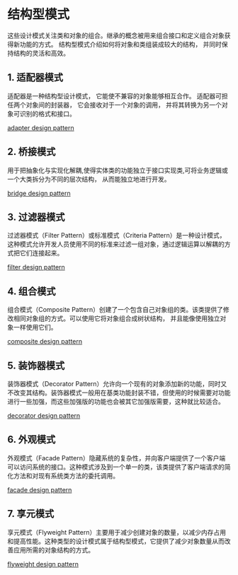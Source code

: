 # 结构型模式
这些设计模式关注类和对象的组合。继承的概念被用来组合接口和定义组合对象获得新功能的方式。
结构型模式介绍如何将对象和类组装成较大的结构， 并同时保持结构的灵活和高效。

## 1. 适配器模式
适配器是一种结构型设计模式， 它能使不兼容的对象能够相互合作。 适配器可担任两个对象间的封装器， 它会接收对于一个对象的调用， 并将其转换为另一个对象可识别的格式和接口。

[adapter design pattern](../structural/adapter)

## 2. 桥接模式
用于把抽象化与实现化解耦,使得实体类的功能独立于接口实现类,可将业务逻辑或一个大类拆分为不同的层次结构， 从而能独立地进行开发。

[bridge design pattern](../structural/bridge)

## 3. 过滤器模式
过滤器模式（Filter Pattern）或标准模式（Criteria Pattern）是一种设计模式，这种模式允许开发人员使用不同的标准来过滤一组对象，通过逻辑运算以解耦的方式把它们连接起来。

[filter design pattern](../structural/filter)

## 4. 组合模式
组合模式（Composite Pattern）创建了一个包含自己对象组的类。该类提供了修改相同对象组的方式。可以使用它将对象组合成树状结构， 并且能像使用独立对象一样使用它们。

[composite design pattern](../structural/composite)

## 5. 装饰器模式
装饰器模式（Decorator Pattern）允许向一个现有的对象添加新的功能，同时又不改变其结构。装饰器模式一般用在基类功能封装不错，但使用的时候需要对功能进行一些加强，而这些加强版的功能也会被其它加强版需要，这种就比较适合。

[decorator design pattern](../structural/decorator)

## 6. 外观模式
外观模式（Facade Pattern）隐藏系统的复杂性，并向客户端提供了一个客户端可以访问系统的接口。这种模式涉及到一个单一的类，该类提供了客户端请求的简化方法和对现有系统类方法的委托调用。

[facade design pattern](../structural/facade)

## 7. 享元模式
享元模式（Flyweight Pattern）主要用于减少创建对象的数量，以减少内存占用和提高性能。这种类型的设计模式属于结构型模式，它提供了减少对象数量从而改善应用所需的对象结构的方式。

[flyweight design pattern](../structural/flyweight)